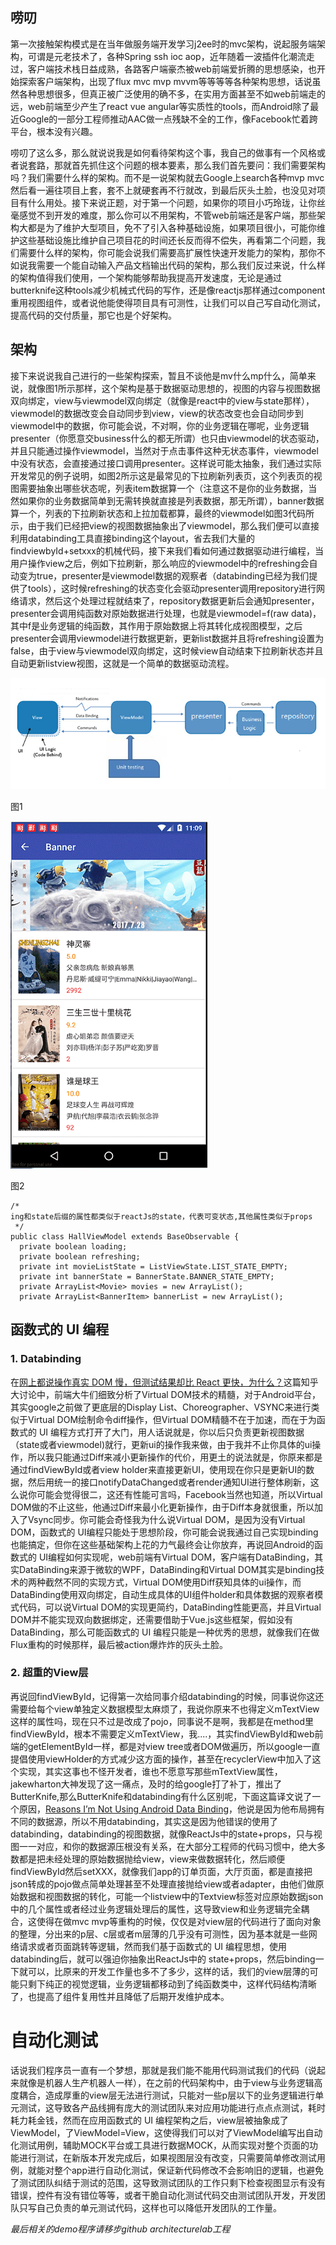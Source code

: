 ## 唠叨

第一次接触架构模式是在当年做服务端开发学习j2ee时的mvc架构，说起服务端架构，可谓是元老技术了，各种Spring ssh ioc aop，近年随着一波插件化潮流走过，客户端技术栈日益成熟，各路客户端豪杰被web前端爱折腾的思想感染，也开始探索客户端架构，出现了flux mvc mvp mvvm等等等等各种架构思想，话说虽然各种思想很多，但真正被广泛使用的确不多，在实用方面甚至不如web前端走的远，web前端至少产生了react vue angular等实质性的tools，而Android除了最近Google的一部分工程师推动AAC做一点残缺不全的工作，像Facebook忙着跨平台，根本没有兴趣。

唠叨了这么多，那么就说说我是如何看待架构这个事，我自己的做事有一个风格或者说套路，那就首先抓住这个问题的根本要素，那么我们首先要问：我们需要架构吗？我们需要什么样的架构。而不是一说架构就去Google上search各种mvp mvc然后看一遍往项目上套，套不上就硬套再不行就改，到最后灰头土脸，也没见对项目有什么用处。接下来说正题，对于第一个问题，如果你的项目小巧玲珑，让你丝毫感觉不到开发的难度，那么你可以不用架构，不管web前端还是客户端，那些架构大都是为了维护大型项目，免不了引入各种基础设施，如果项目很小，可能你维护这些基础设施比维护自己项目花的时间还长反而得不偿失，再看第二个问题，我们需要什么样的架构，你可能会说我们需要高扩展性快速开发能力的架构，那你不如说我需要一个能自动输入产品文档输出代码的架构，那么我们反过来说，什么样的架构值得我们使用，一个架构能够帮助我提高开发速度，无论是通过butterknife这种tools减少机械式代码的写作，还是像reactjs那样通过component重用视图组件，或者说他能使得项目具有可测性，让我们可以自己写自动化测试，提高代码的交付质量，那它也是个好架构。

## 架构

接下来说说我自己进行的一些架构探索，暂且不谈他是mv什么mp什么，简单来说，就像图1所示那样，这个架构是基于数据驱动思想的，视图的内容与视图数据双向绑定，view与viewmodel双向绑定（就像是react中的view与state那样），viewmodel的数据改变会自动同步到view，view的状态改变也会自动同步到viewmodel中的数据，你可能会说，不对啊，你的业务逻辑在哪呢，业务逻辑presenter（你愿意交business什么的都无所谓）也只由viewmodel的状态驱动，并且只能通过操作viewmodel，当然对于点击事件这种无状态事件，viewmodel中没有状态，会直接通过接口调用presenter。这样说可能太抽象，我们通过实际开发常见的例子说明，如图2所示这是最常见的下拉刷新列表页，这个列表页的视图需要抽象出哪些状态呢，列表item数据算一个（注意这不是你的业务数据，当然如果你的业务数据简单到无需转换就直接是列表数据，那无所谓），banner数据算一个，列表的下拉刷新状态和上拉加载都算，最终的viewmodel如图3代码所示，由于我们已经把view的视图数据抽象出了viewmodel，那么我们便可以直接利用databinding工具直接binding这个layout，省去我们大量的findviewbyId+setxxx的机械代码，接下来我们看如何通过数据驱动进行编程，当用户操作view之后，例如下拉刷新，那么响应的viewmodel中的refreshing会自动变为true，presenter是viewmodel数据的观察者（databinding已经为我们提供了tools），这时候refreshing的状态变化会驱动presenter调用repository进行网络请求，然后这个处理过程就结束了，repository数据更新后会通知presenter，presenter会调用纯函数对原始数据进行处理，也就是viewmodel=f(raw data)，其中f是业务逻辑的纯函数，其作用于原始数据上将其转化成视图模型，之后presenter会调用viewmodel进行数据更新，更新list数据并且将refreshing设置为false，由于view与viewmodel双向绑定，这时候view自动结束下拉刷新状态并且自动更新listview视图，这就是一个简单的数据驱动流程。

![image](https://github.com/kingson09/blog/blob/master/article/resources/architecture.png)

图1

![image](https://github.com/kingson09/blog/blob/master/article/resources/architecture_sample.png)

图2


```
/*
ing和state后缀的属性都类似于reactJs的state，代表可变状态,其他属性类似于props
 */
public class HallViewModel extends BaseObservable {
  private boolean loading;
  private boolean refreshing;
  private int movieListState = ListViewState.LIST_STATE_EMPTY;
  private int bannerState = BannerState.BANNER_STATE_EMPTY;
  private ArrayList<Movie> movies = new ArrayList();
  private ArrayList<BannerItem> bannerList = new ArrayList();
```



## 函数式的 UI 编程
### 1. Databinding

在[网上都说操作真实 DOM 慢，但测试结果却比 React 更快，为什么？](https://www.zhihu.com/question/31809713)这篇知乎大讨论中，前端大牛们细致分析了Virtual DOM技术的精髓，对于Android平台，其实google之前做了更底层的Display List、Choreographer、VSYNC来进行类似于Virtual DOM绘制命令diff操作，但Virtual DOM精髓不在于加速，而在于为函数式的 UI 编程方式打开了大门，用人话说就是，你以后只负责更新视图数据（state或者viewmodel)就行，更新ui的操作我来做，由于我并不止你具体的ui操作，所以我只能通过Diff来减小更新操作的代价，用更土的说法就是，你原来都是通过findViewById或者view holder来直接更新UI，使用现在你只是更新UI的数据，然后用统一的接口notifyDataChanged或者render通知UI进行整体刷新，这么说你可能会觉得很二，这还有性能可言吗，Facebook当然也知道，所以Virtual DOM做的不止这些，他通过Diff来最小化更新操作，由于Diff本身就很重，所以加入了Vsync同步。你可能会奇怪我为什么说Virtual DOM，是因为没有Virtual DOM，函数式的 UI编程只能处于思想阶段，你可能会说我通过自己实现binding也能搞定，但你在这些基础架构上花的力气最终会让你放弃，再说回Android的函数式的 UI编程如何实现呢，web前端有Virtual DOM，客户端有DataBinding，其实DataBinding来源于微软的WPF，DataBinding和Virtual DOM其实是binding技术的两种截然不同的实现方式，Virtual DOM使用Diff获知具体的ui操作，而DataBinding使用双向绑定，自动生成具体的UI组件holder和具体数据的观察者模式代码，可以说Virtual DOM的实现更简约，DataBinding性能更高，并且Virtual DOM并不能实现双向数据绑定，还需要借助于Vue.js这些框架，假如没有DataBinding，那么可能函数式的 UI 编程只能是一种优秀的思想，就像我们在做Flux重构的时候那样，最后被action爆炸炸的灰头土脸。

### 2. 超重的View层

再说回findViewById，记得第一次给同事介绍databinding的时候，同事说你这还需要给每个view单独定义数据模型太麻烦了，我说你原来不也得定义mTextView这样的属性吗，现在只不过是改成了pojo，同事说不是啊，我都是在method里findViewById，根本不需要定义mTextView，我....，其实findViewById和web前端的getElementById一样，都是对view tree或者DOM做遍历，所以google一直提倡使用viewHolder的方式减少这方面的操作，甚至在recyclerView中加入了这个实现，其实这事也不怪开发者，谁也不愿意写那些mTextView属性，jakewharton大神发现了这一痛点，及时的给google打了补丁，推出了ButterKnife,那么ButterKnife和databinding有什么区别呢，下面这篇译文说了一个原因，[Reasons I’m Not Using Android Data Binding](https://medium.com/@Miqubel/4-reasons-im-not-using-android-data-binding-e62127c2650c)，他说是因为他布局拥有不同的数据源，所以不用databinding，其实这是因为他错误的使用了databinding，databinding的视图数据，就像ReactJs中的state+props，只与视图一一对应，和你的数据源压根没有关系，在大部分工程师的代码习惯中，绝大多数都是把未经处理的原始数据抛给view，view来做数据转化，然后顺便findViewById然后setXXX，就像我们app的订单页面，大厅页面，都是直接把json转成的pojo做点简单处理甚至不处理直接抛给view或者adapter，由他们做原始数据和视图数据的转化，可能一个listview中的Textview标签对应原始数据json中的几个属性或者经过业务逻辑处理后的属性，这导致view和业务逻辑完全耦合，这使得在做mvc mvp等重构的时候，仅仅是对view层的代码进行了面向对象的整理，分出来的p层、c层或者m层薄的几乎没有可测性，因为基本就是一些网络请求或者页面跳转等逻辑，然而我们基于函数式的 UI 编程思想，使用databinding后，就可以强迫你抽象出ReactJs中的 state+props，然后binding一下就可以，比原来的开发工作量也多不了多少，这样的话，我们的view层薄的可能只剩下纯正的视觉逻辑，业务逻辑都移动到了纯函数类中，这样代码结构清晰了，也提高了组件复用性并且降低了后期开发维护成本。

# 自动化测试

话说我们程序员一直有一个梦想，那就是我们能不能用代码测试我们的代码（说起来就像是机器人生产机器人一样），在之前的代码架构中，由于view与业务逻辑高度耦合，造成厚重的view层无法进行测试，只能对一些p层以下的业务逻辑进行单元测试，这导致各产品线拥有庞大的测试团队来对应用功能进行点点点测试，耗时耗力耗金钱，然而在应用函数式的 UI 编程架构之后，view层被抽象成了ViewModel，了ViewModel=View，这使得我们可以对了ViewModel编写出自动化测试用例，辅助MOCK平台或工具进行数据MOCK，从而实现对整个页面的功能进行测试，在新版本开发完成后，如果视图层没有改变，只需要简单修改测试用例，就能对整个app进行自动化测试，保证新代码修改不会影响旧的逻辑，也避免了测试团队纠结于测试的范围，这导致测试团队的工作只剩下检查视图显示有没有错误，控件有没有错位等等，或者干脆自动化测试代码交由测试团队开发，开发团队只写自己负责的单元测试代码，这样也可以降低开发团队的工作量。

*最后相关的demo程序请移步github architecturelab工程*